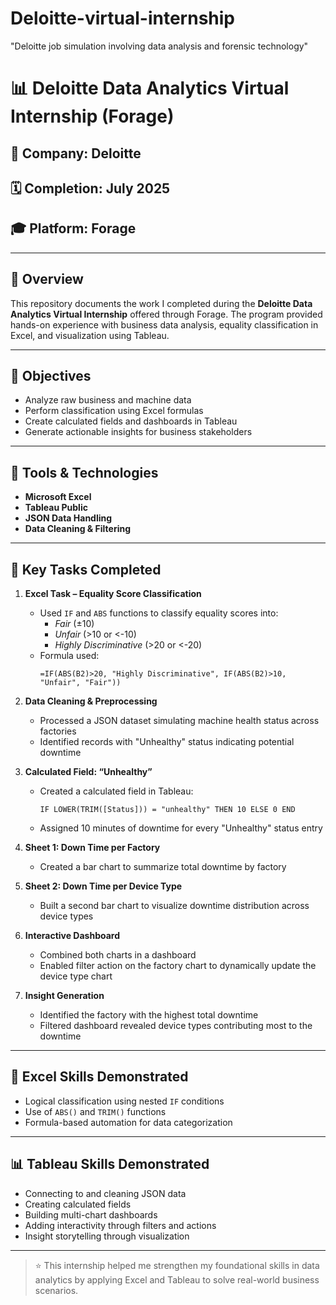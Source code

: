 # Deloitte-virtual-internship
"Deloitte job simulation involving data analysis and forensic technology"

# 📊 Deloitte Data Analytics Virtual Internship (Forage)

## 🏢 Company: Deloitte  
## 🗓️ Completion: July 2025  
## 🎓 Platform: Forage

---

## 📁 Overview

This repository documents the work I completed during the **Deloitte Data Analytics Virtual Internship** offered through Forage. The program provided hands-on experience with business data analysis, equality classification in Excel, and visualization using Tableau.

---

## 🎯 Objectives

- Analyze raw business and machine data
- Perform classification using Excel formulas
- Create calculated fields and dashboards in Tableau
- Generate actionable insights for business stakeholders

---

## 🔧 Tools & Technologies

- **Microsoft Excel**
- **Tableau Public**
- **JSON Data Handling**
- **Data Cleaning & Filtering**

---

## 📌 Key Tasks Completed

1. **Excel Task – Equality Score Classification**
   - Used `IF` and `ABS` functions to classify equality scores into:
     - *Fair* (±10)
     - *Unfair* (>10 or <-10)
     - *Highly Discriminative* (>20 or <-20)
   - Formula used:
     ```excel
     =IF(ABS(B2)>20, "Highly Discriminative", IF(ABS(B2)>10, "Unfair", "Fair"))
     ```

2. **Data Cleaning & Preprocessing**
   - Processed a JSON dataset simulating machine health status across factories
   - Identified records with "Unhealthy" status indicating potential downtime

3. **Calculated Field: “Unhealthy”**
   - Created a calculated field in Tableau:
     ```plaintext
     IF LOWER(TRIM([Status])) = "unhealthy" THEN 10 ELSE 0 END
     ```
   - Assigned 10 minutes of downtime for every "Unhealthy" status entry

4. **Sheet 1: Down Time per Factory**
   - Created a bar chart to summarize total downtime by factory

5. **Sheet 2: Down Time per Device Type**
   - Built a second bar chart to visualize downtime distribution across device types

6. **Interactive Dashboard**
   - Combined both charts in a dashboard
   - Enabled filter action on the factory chart to dynamically update the device type chart

7. **Insight Generation**
   - Identified the factory with the highest total downtime
   - Filtered dashboard revealed device types contributing most to the downtime

---

## 🧮 Excel Skills Demonstrated

- Logical classification using nested `IF` conditions
- Use of `ABS()` and `TRIM()` functions
- Formula-based automation for data categorization

---

## 📊 Tableau Skills Demonstrated

- Connecting to and cleaning JSON data
- Creating calculated fields
- Building multi-chart dashboards
- Adding interactivity through filters and actions
- Insight storytelling through visualization

---

> ⭐ This internship helped me strengthen my foundational skills in data analytics by applying Excel and Tableau to solve real-world business scenarios.

